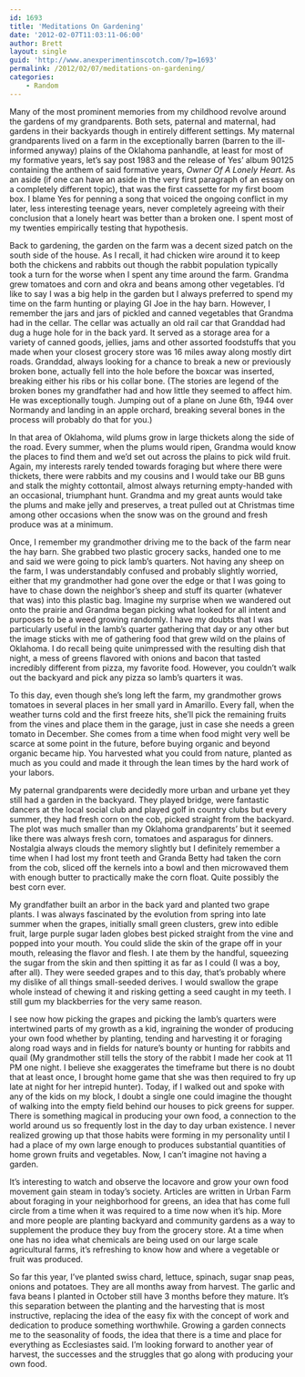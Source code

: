 ```yaml
---
id: 1693
title: 'Meditations On Gardening'
date: '2012-02-07T11:03:11-06:00'
author: Brett
layout: single
guid: 'http://www.anexperimentinscotch.com/?p=1693'
permalink: /2012/02/07/meditations-on-gardening/
categories:
    - Random
---
```


Many of the most prominent memories from my childhood revolve around the gardens of my grandparents. Both sets, paternal and maternal, had gardens in their backyards though in entirely different settings. My maternal grandparents lived on a farm in the exceptionally barren (barren to the ill-informed anyway) plains of the Oklahoma panhandle, at least for most of my formative years, let’s say post 1983 and the release of Yes’ album 90125 containing the anthem of said formative years, *Owner Of A Lonely Heart*. As an aside (if one can have an aside in the very first paragraph of an essay on a completely different topic), that was the first cassette for my first boom box. I blame Yes for penning a song that voiced the ongoing conflict in my later, less interesting teenage years, never completely agreeing with their conclusion that a lonely heart was better than a broken one. I spent most of my twenties empirically testing that hypothesis.

Back to gardening, the garden on the farm was a decent sized patch on the south side of the house. As I recall, it had chicken wire around it to keep both the chickens and rabbits out though the rabbit population typically took a turn for the worse when I spent any time around the farm. Grandma grew tomatoes and corn and okra and beans among other vegetables. I’d like to say I was a big help in the garden but I always preferred to spend my time on the farm hunting or playing GI Joe in the hay barn. However, I remember the jars and jars of pickled and canned vegetables that Grandma had in the cellar. The cellar was actually an old rail car that Granddad had dug a huge hole for in the back yard. It served as a storage area for a variety of canned goods, jellies, jams and other assorted foodstuffs that you made when your closest grocery store was 16 miles away along mostly dirt roads. Granddad, always looking for a chance to break a new or previously broken bone, actually fell into the hole before the boxcar was inserted, breaking either his ribs or his collar bone. (The stories are legend of the broken bones my grandfather had and how little they seemed to affect him. He was exceptionally tough. Jumping out of a plane on June 6th, 1944 over Normandy and landing in an apple orchard, breaking several bones in the process will probably do that for you.)

In that area of Oklahoma, wild plums grow in large thickets along the side of the road. Every summer, when the plums would ripen, Grandma would know the places to find them and we’d set out across the plains to pick wild fruit. Again, my interests rarely tended towards foraging but where there were thickets, there were rabbits and my cousins and I would take our BB guns and stalk the mighty cottontail, almost always returning empty-handed with an occasional, triumphant hunt. Grandma and my great aunts would take the plums and make jelly and preserves, a treat pulled out at Christmas time among other occasions when the snow was on the ground and fresh produce was at a minimum.

Once, I remember my grandmother driving me to the back of the farm near the hay barn. She grabbed two plastic grocery sacks, handed one to me and said we were going to pick lamb’s quarters. Not having any sheep on the farm, I was understandably confused and probably slightly worried, either that my grandmother had gone over the edge or that I was going to have to chase down the neighbor’s sheep and stuff its quarter (whatever that was) into this plastic bag. Imagine my surprise when we wandered out onto the prairie and Grandma began picking what looked for all intent and purposes to be a weed growing randomly. I have my doubts that I was particularly useful in the lamb’s quarter gathering that day or any other but the image sticks with me of gathering food that grew wild on the plains of Oklahoma. I do recall being quite unimpressed with the resulting dish that night, a mess of greens flavored with onions and bacon that tasted incredibly different from pizza, my favorite food. However, you couldn’t walk out the backyard and pick any pizza so lamb’s quarters it was.

To this day, even though she’s long left the farm, my grandmother grows tomatoes in several places in her small yard in Amarillo. Every fall, when the weather turns cold and the first freeze hits, she’ll pick the remaining fruits from the vines and place them in the garage, just in case she needs a green tomato in December. She comes from a time when food might very well be scarce at some point in the future, before buying organic and beyond organic became hip. You harvested what you could from nature, planted as much as you could and made it through the lean times by the hard work of your labors.

My paternal grandparents were decidedly more urban and urbane yet they still had a garden in the backyard. They played bridge, were fantastic dancers at the local social club and played golf in country clubs but every summer, they had fresh corn on the cob, picked straight from the backyard. The plot was much smaller than my Oklahoma grandparents’ but it seemed like there was always fresh corn, tomatoes and asparagus for dinners. Nostalgia always clouds the memory slightly but I definitely remember a time when I had lost my front teeth and Granda Betty had taken the corn from the cob, sliced off the kernels into a bowl and then microwaved them with enough butter to practically make the corn float. Quite possibly the best corn ever.

My grandfather built an arbor in the back yard and planted two grape plants. I was always fascinated by the evolution from spring into late summer when the grapes, initially small green clusters, grew into edible fruit, large purple sugar laden globes best picked straight from the vine and popped into your mouth. You could slide the skin of the grape off in your mouth, releasing the flavor and flesh. I ate them by the handful, squeezing the sugar from the skin and then spitting it as far as I could (I was a boy, after all). They were seeded grapes and to this day, that’s probably where my dislike of all things small-seeded derives. I would swallow the grape whole instead of chewing it and risking getting a seed caught in my teeth. I still gum my blackberries for the very same reason.

I see now how picking the grapes and picking the lamb’s quarters were intertwined parts of my growth as a kid, ingraining the wonder of producing your own food whether by planting, tending and harvesting it or foraging along road ways and in fields for nature’s bounty or hunting for rabbits and quail (My grandmother still tells the story of the rabbit I made her cook at 11 PM one night. I believe she exaggerates the timeframe but there is no doubt that at least once, I brought home game that she was then required to fry up late at night for her intrepid hunter). Today, if I walked out and spoke with any of the kids on my block, I doubt a single one could imagine the thought of walking into the empty field behind our houses to pick greens for supper. There is something magical in producing your own food, a connection to the world around us so frequently lost in the day to day urban existence. I never realized growing up that those habits were forming in my personality until I had a place of my own large enough to produces substantial quantities of home grown fruits and vegetables. Now, I can’t imagine not having a garden.

It’s interesting to watch and observe the locavore and grow your own food movement gain steam in today’s society. Articles are written in Urban Farm about foraging in your neighborhood for greens, an idea that has come full circle from a time when it was required to a time now when it’s hip. More and more people are planting backyard and community gardens as a way to supplement the produce they buy from the grocery store. At a time when one has no idea what chemicals are being used on our large scale agricultural farms, it’s refreshing to know how and where a vegetable or fruit was produced.

So far this year, I’ve planted swiss chard, lettuce, spinach, sugar snap peas, onions and potatoes. They are all months away from harvest. The garlic and fava beans I planted in October still have 3 months before they mature. It’s this separation between the planting and the harvesting that is most instructive, replacing the idea of the easy fix with the concept of work and dedication to produce something worthwhile. Growing a garden connects me to the seasonality of foods, the idea that there is a time and place for everything as Ecclesiastes said. I’m looking forward to another year of harvest, the successes and the struggles that go along with producing your own food.